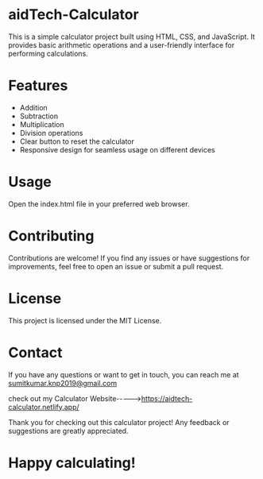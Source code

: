 # aidTech-Calculator

This is a simple calculator project built using HTML, CSS, and JavaScript. It provides basic arithmetic operations and a user-friendly interface for performing calculations.

# Features

* Addition
* Subtraction
* Multiplication
* Division operations
* Clear button to reset the calculator
* Responsive design for seamless usage on different devices

# Usage

Open the index.html file in your preferred web browser.

# Contributing

Contributions are welcome! If you find any issues or have suggestions for improvements, feel free to open an issue or submit a pull request.

# License

This project is licensed under the MIT License.

# Contact

If you have any questions or want to get in touch, you can reach me at sumitkumar.knp2019@gmail.com

check out my Calculator Website----->https://aidtech-calculator.netlify.app/

Thank you for checking out this calculator project! Any feedback or suggestions are greatly appreciated.

# Happy calculating!






